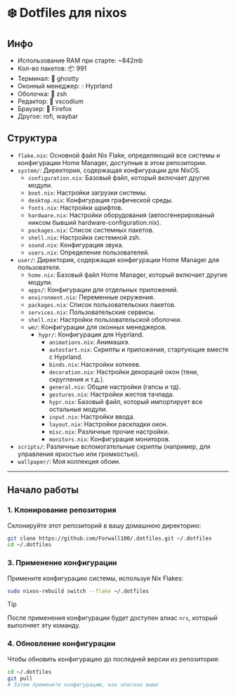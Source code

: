# ❄️ Dotfiles для nixos

## Инфо
- Использование RAM при старте: ~842mb
- Кол-во пакетов: 📦 991
- Терминал: 👻 ghostty
- Оконный менеджер: 💧 Hyprland
- Оболочка: 🐢 zsh
- Редактор: 📝 vscodium
- Браузер: 🦊 Firefox
- Другое: rofi, waybar

## Структура

*   `flake.nix`: Основной файл Nix Flake, определяющий все системы и конфигурации Home Manager, доступные в этом репозитории.
*   `system/`: Директория, содержащая конфигурации для NixOS.
    *   `configuration.nix`: Базовый файл, который включает другие модули.
    *   `boot.nix`: Настройки загрузки системы.
    *   `desktop.nix`: Конфигурация графической среды.
    *   `fonts.nix`: Настройки шрифтов.
    *   `hardware.nix`: Настройки оборудования (автосгенерированый никсом бывший hardware-configuration.nix).
    *   `packages.nix`: Список системных пакетов.
    *   `shell.nix`: Настройки системной zsh.
    *   `sound.nix`: Конфигурация звука.
    *   `users.nix`: Определение пользователей.
*   `user/`: Директория, содержащая конфигурации Home Manager для пользователя.
    *   `home.nix`: Базовый файл Home Manager, который включает другие модули.
    *   `apps/`: Конфигурации для отдельных приложений.
    *   `environment.nix`: Переменные окружения.
    *   `packages.nix`: Список пользовательских пакетов.
    *   `services.nix`: Пользовательские сервисы.
    *   `shell.nix`: Настройки пользовательской оболочки.
    *   `wm/`: Конфигурации для оконных менеджеров.
        *   `hypr/`: Конфигурация для Hyprland.
            *   `animations.nix`: Анимашкэ.
            *   `autostart.nix`: Скрипты и приложения, стартующие вместе с Hyprland.
            *   `binds.nix`: Настройки хоткеев.
            *   `decoration.nix`: Настройки декораций окон (тени, скругления и т.д.).
            *   `general.nix`: Общие настройки (гапсы и тд).
            *   `gestures.nix`: Настройки жестов тачпада.
            *   `hypr.nix`: Базовый файл, который импортирует все остальные модули.
            *   `input.nix`: Настройки ввода.
            *   `layout.nix`: Настройки раскладки окон.
            *   `misc.nix`: Различные прочие настройки.
            *   `monitors.nix`: Конфигурация мониторов.
*   `scripts/`: Различные вспомогательные скрипты (например, для управления яркостью или громкостью).
*   `wallpaper/`: Моя коллекция обоин.

---

## Начало работы

### 1. Клонирование репозитория

Склонируйте этот репозиторий в вашу домашнюю директорию:

```bash
git clone https://github.com/Forwall100/.dotfiles.git ~/.dotfiles
cd ~/.dotfiles
```


### 3. Применение конфигурации

Примените конфигурацию системы, используя Nix Flakes:

```bash
sudo nixos-rebuild switch --flake ~/.dotfiles
```

> [!TIP]
> После применения конфигурации будет доступен алиас `nrs`, который выполняет эту команду.

### 4. Обновление конфигурации

Чтобы обновить конфигурацию до последней версии из репозитория:

```bash
cd ~/.dotfiles
git pull
# Затем примените конфигурацию, как описано выше
```
